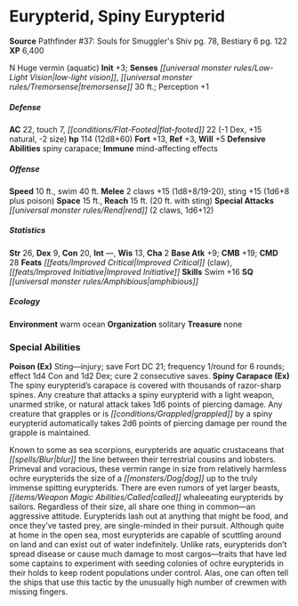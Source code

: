 ﻿---
cssclass: [monsters]
title1: Eurypterid, Spiny Eurypterid
title2: Spiny Eurypterid
CR: 9
sources:
- name: "Pathfinder #37: Souls for Smuggler's Shiv"
  page: 78
  link: http://paizo.com/pathfinder/adventurePath/theSerpentsSkull/v5748btpy8b7v
- name: Bestiary 6
  page: 122
  link: http://paizo.com/products/btpy9oge?Pathfinder-Roleplaying-Game-Bestiary-6-Hardcover
XP: 6400
alignment: N
size: Huge
type: vermin
subtypes:
- aquatic
initiative:
  bonus: 3
senses:
  low-light vision: true
  tremorsense: 30
AC:
  AC: 22
  touch: 7
  flat_footed: 22
  components:
    dex: -1
    natural: 15
    size: -2
HP:
  HP: 114
  long: 12d8+60
saves:
  fort: 13
  ref: 3
  will: 5
defensive_abilities:
- spiny carapace
immunities:
- mind-affecting effects
speeds:
  base: 10
  swim: 40
attacks:
  melee:
  - - text: 2 claws +15 (1d8+8/19-20)
      entries:
      - - damage: 1d8+8
          crit_range: 19-20
      count: 2
      attack: claws
      bonus:
      - 15
    - text: sting +15 (1d6+8 plus poison)
      entries:
      - - damage: 1d6+8
        - effect: poison
      attack: sting
      bonus:
      - 15
  special:
  - rend (2 claws, 1d6+12)
space: 15
reach: 15
reach_other: 20 ft. with sting
ability_scores:
  STR: 26
  DEX: 9
  CON: 20
  INT:
  WIS: 13
  CHA: 2
BAB: 9
CMB: 19
CMD: 28
feats:
- is_bonus: true
  name: Improved Critical (claw)
- is_bonus: true
  name: Improved Initiative
skills:
  Swim: 16
  Perception: 1
special_qualities:
- amphibious
ecology:
  environment: warm ocean
  organization: solitary
  treasure_type: none
special_abilities:
  Poison (Ex): Sting-injury; save Fort DC 21; frequency 1/round for 6 rounds; effect
    1d4 Con and 1d2 Dex; cure 2 consecutive saves.
  Spiny Carapace (Ex): |-
    The spiny eurypterid's carapace is covered with thousands of razor-sharp spines. Any creature that attacks a spiny eurypterid with a light weapon, unarmed strike, or natural attack takes 1d6 points of piercing damage. Any creature that grapples or is grappled by a spiny eurypterid automatically takes 2d6 points of piercing damage per round the grapple is maintained.

    Known to some as sea scorpions, eurypterids are aquatic crustaceans that blur the line between their terrestrial cousins and lobsters. Primeval and voracious, these vermin range in size from relatively harmless ochre eurypterids the size of a dog up to the truly immense spitting eurypterids. There are even rumors of yet larger beasts, called whaleeating eurypterids by sailors. Regardless of their size, all share one thing in common-an aggressive attitude. Eurypterids lash out at anything that might be food, and once they've tasted prey, are single-minded in their pursuit. Although quite at home in the open sea, most eurypterids are capable of scuttling around on land and can exist out of water indefinitely. Unlike rats, eurypterids don't spread disease or cause much damage to most cargos-traits that have led some captains to experiment with seeding colonies of ochre eurypterids in their holds to keep rodent populations under control. Alas, one can often tell the ships that use this tactic by the unusually high number of crewmen with missing fingers.
desc_long: ''

---

# Eurypterid, Spiny Eurypterid

**Source** Pathfinder #37: Souls for Smuggler's Shiv pg. 78, Bestiary 6 pg. 122
**XP** 6,400

N Huge vermin (aquatic)
**Init** +3; **Senses** _[[universal monster rules/Low-Light Vision|low-light vision]]_, _[[universal monster rules/Tremorsense|tremorsense]]_ 30 ft.; Perception +1

##### Defense

**AC** 22, touch 7, _[[conditions/Flat-Footed|flat-footed]]_ 22 (-1 Dex, +15 natural, -2 size)
**hp** 114 (12d8+60)
**Fort** +13, **Ref** +3, **Will** +5
**Defensive Abilities** spiny carapace; **Immune** mind-affecting effects

##### Offense
**Speed** 10 ft., swim 40 ft.
**Melee** 2 claws +15 (1d8+8/19-20), sting +15 (1d6+8 plus poison)
**Space** 15 ft., **Reach** 15 ft. (20 ft. with sting)
**Special Attacks** _[[universal monster rules/Rend|rend]]_ (2 claws, 1d6+12)

##### Statistics
**Str** 26, **Dex** 9, **Con** 20, **Int** —, **Wis** 13, **Cha** 2
**Base Atk** +9; **CMB** +19; **CMD** 28
**Feats** _[[feats/Improved Critical|Improved Critical]]_ (claw), _[[feats/Improved Initiative|Improved Initiative]]_
**Skills** Swim +16
**SQ** _[[universal monster rules/Amphibious|amphibious]]_

##### Ecology

**Environment** warm ocean
**Organization** solitary
**Treasure** none

### Special Abilities

**Poison (Ex)** Sting—injury; save Fort DC 21; frequency 1/round for 6 rounds; effect 1d4 Con and 1d2 Dex; cure 2 consecutive saves.
**Spiny Carapace (Ex)** The spiny eurypterid’s carapace is covered with thousands of razor-sharp spines. Any creature that attacks a spiny eurypterid with a light weapon, unarmed strike, or natural attack takes 1d6 points of piercing damage. Any creature that grapples or is _[[conditions/Grappled|grappled]]_ by a spiny eurypterid automatically takes 2d6 points of piercing damage per round the grapple is maintained.

Known to some as sea scorpions, eurypterids are aquatic crustaceans that _[[spells/Blur|blur]]_ the line between their terrestrial cousins and lobsters. Primeval and voracious, these vermin range in size from relatively harmless ochre eurypterids the size of a _[[monsters/Dog|dog]]_ up to the truly immense spitting eurypterids. There are even rumors of yet larger beasts, _[[items/Weapon Magic Abilities/Called|called]]_ whaleeating eurypterids by sailors. Regardless of their size, all share one thing in common—an aggressive attitude. Eurypterids lash out at anything that might be food, and once they’ve tasted prey, are single-minded in their pursuit. Although quite at home in the open sea, most eurypterids are capable of scuttling around on land and can exist out of water indefinitely. Unlike rats, eurypterids don’t spread disease or cause much damage to most cargos—traits that have led some captains to experiment with seeding colonies of ochre eurypterids in their holds to keep rodent populations under control. Alas, one can often tell the ships that use this tactic by the unusually high number of crewmen with missing fingers.